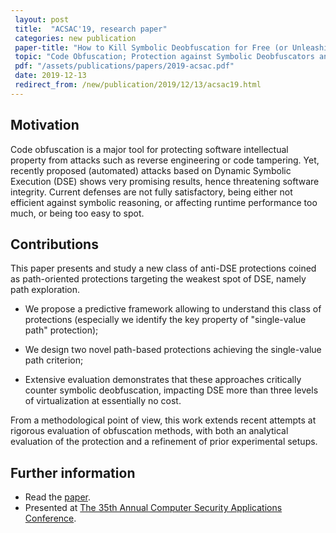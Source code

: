 ```yaml
---
 layout: post
 title:  "ACSAC'19, research paper"
 categories: new publication
 paper-title: "How to Kill Symbolic Deobfuscation for Free (or Unleashing the Potential of Path-Oriented Protections)"
 topic: "Code Obfuscation; Protection against Symbolic Deobfuscators and Other Program Analysis-Based Attackers"
 pdf: "/assets/publications/papers/2019-acsac.pdf" 
 date: 2019-12-13
 redirect_from: /new/publication/2019/12/13/acsac19.html
---
```

 
 
## Motivation 
 
Code obfuscation is a major tool for protecting software intellectual property from attacks such as reverse engineering or code tampering. Yet, recently proposed (automated) attacks based on Dynamic Symbolic Execution (DSE) shows very promising results, hence threatening software integrity. Current defenses are not fully satisfactory, being either not efficient against symbolic reasoning, or affecting runtime performance too much, or being too easy to spot.
 
 
 
 
## Contributions
 
 
This paper presents and study a new class of anti-DSE protections coined as path-oriented protections targeting the weakest spot of DSE, namely path exploration. 

* We propose a predictive framework allowing to understand this class of protections (especially we identify the key property of "single-value path" protection); 

* We design two novel path-based protections achieving the single-value path criterion; 

* Extensive evaluation demonstrates that these approaches critically counter symbolic deobfuscation, impacting DSE more than three levels of virtualization at essentially no cost. 


From a methodological point of view, this work extends recent attempts at rigorous evaluation of obfuscation methods, with both an analytical evaluation of the protection and a refinement of prior  experimental setups. 
 
 
## Further information
 
 - Read the [paper][paper].
 - Presented at [The 35th Annual Computer Security Applications Conference][acsac19].
 
 
 [acsac19]: https://www.acsac.org/2019/
 [paper]: /assets/publications/papers/2019-acsac.pdf
 
